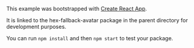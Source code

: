 This example was bootstrapped with [Create React App](https://github.com/facebook/create-react-app).

It is linked to the hex-fallback-avatar package in the parent directory for development purposes.

You can run `npm install` and then `npm start` to test your package.
